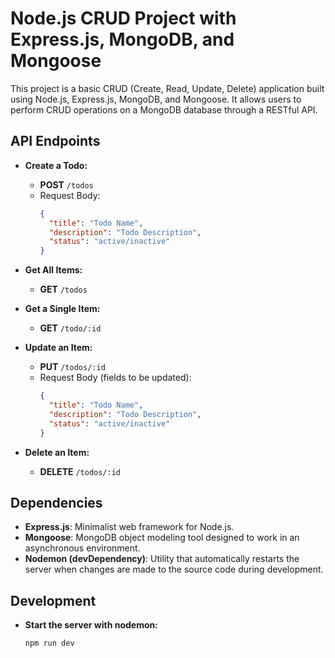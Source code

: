 # Node.js CRUD Project with Express.js, MongoDB, and Mongoose

This project is a basic CRUD (Create, Read, Update, Delete) application built using Node.js, Express.js, MongoDB, and Mongoose. It allows users to perform CRUD operations on a MongoDB database through a RESTful API.

## API Endpoints

- **Create a Todo:**
  - **POST** `/todos`
  - Request Body:
    ```json
    {
      "title": "Todo Name",
      "description": "Todo Description",
      "status": "active/inactive"
    }
    ```
- **Get All Items:**

  - **GET** `/todos`

- **Get a Single Item:**

  - **GET** `/todo/:id`

- **Update an Item:**

  - **PUT** `/todos/:id`
  - Request Body (fields to be updated):
    ```json
    {
      "title": "Todo Name",
      "description": "Todo Description",
      "status": "active/inactive"
    }
    ```

- **Delete an Item:**
  - **DELETE** `/todos/:id`

## Dependencies

- **Express.js**: Minimalist web framework for Node.js.
- **Mongoose**: MongoDB object modeling tool designed to work in an asynchronous environment.
- **Nodemon (devDependency)**: Utility that automatically restarts the server when changes are made to the source code during development.

## Development

- **Start the server with nodemon:**

  ```bash
  npm run dev
  ```
